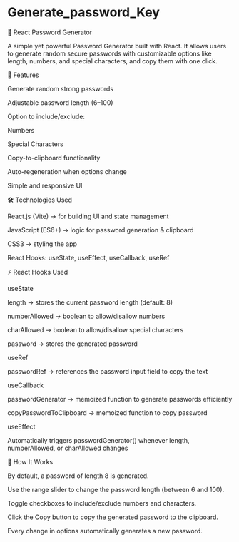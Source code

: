 # Generate_password_Key
🔐 React Password Generator

A simple yet powerful Password Generator built with React. It allows users to generate random secure passwords with customizable options like length, numbers, and special characters, and copy them with one click.

🚀 Features

Generate random strong passwords

Adjustable password length (6–100)

Option to include/exclude:

Numbers

Special Characters

Copy-to-clipboard functionality

Auto-regeneration when options change

Simple and responsive UI

🛠️ Technologies Used

React.js (Vite) → for building UI and state management

JavaScript (ES6+) → logic for password generation & clipboard

CSS3 → styling the app

React Hooks: useState, useEffect, useCallback, useRef

⚡ React Hooks Used

useState

length → stores the current password length (default: 8)

numberAllowed → boolean to allow/disallow numbers

charAllowed → boolean to allow/disallow special characters

password → stores the generated password

useRef

passwordRef → references the password input field to copy the text

useCallback

passwordGenerator → memoized function to generate passwords efficiently

copyPasswordToClipboard → memoized function to copy password

useEffect

Automatically triggers passwordGenerator() whenever length, numberAllowed, or charAllowed changes

🔑 How It Works

By default, a password of length 8 is generated.

Use the range slider to change the password length (between 6 and 100).

Toggle checkboxes to include/exclude numbers and characters.

Click the Copy button to copy the generated password to the clipboard.

Every change in options automatically generates a new password.

